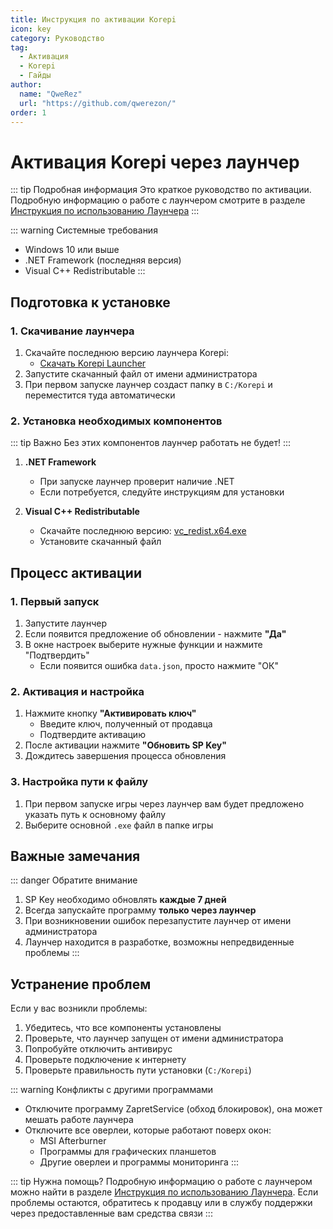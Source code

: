 ```yaml
---
title: Инструкция по активации Korepi
icon: key
category: Руководство
tag:
  - Активация
  - Korepi
  - Гайды
author: 
  name: "QweRez"
  url: "https://github.com/qwerezon/"
order: 1
---
```


# Активация Korepi через лаунчер

::: tip Подробная информация
Это краткое руководство по активации. Подробную информацию о работе с лаунчером смотрите в разделе [Инструкция по использованию Лаунчера](launcher.md)
:::

::: warning Системные требования
- Windows 10 или выше
- .NET Framework (последняя версия)
- Visual C++ Redistributable
:::

## Подготовка к установке

### 1. Скачивание лаунчера

1. Скачайте последнюю версию лаунчера Korepi:
   - [Скачать Korepi Launcher](https://s3.timeweb.cloud/20ec7dbd-e5b70988-a168-47f9-8e03-4e154d591126/korepi/Korepi.Laucher_250107.exe)
2. Запустите скачанный файл от имени администратора
3. При первом запуске лаунчер создаст папку в `C:/Korepi` и переместится туда автоматически

### 2. Установка необходимых компонентов

::: tip Важно
Без этих компонентов лаунчер работать не будет!
:::

1. **.NET Framework**
   - При запуске лаунчер проверит наличие .NET
   - Если потребуется, следуйте инструкциям для установки

2. **Visual C++ Redistributable**
   - Скачайте последнюю версию: [vc_redist.x64.exe](https://aka.ms/vs/17/release/vc_redist.x64.exe)
   - Установите скачанный файл

## Процесс активации

### 1. Первый запуск

1. Запустите лаунчер
2. Если появится предложение об обновлении - нажмите **"Да"**
3. В окне настроек выберите нужные функции и нажмите "Подтвердить"
   - Если появится ошибка `data.json`, просто нажмите "ОК"

### 2. Активация и настройка

1. Нажмите кнопку **"Активировать ключ"**
   - Введите ключ, полученный от продавца
   - Подтвердите активацию
2. После активации нажмите **"Обновить SP Key"**
3. Дождитесь завершения процесса обновления

### 3. Настройка пути к файлу

1. При первом запуске игры через лаунчер вам будет предложено указать путь к основному файлу
2. Выберите основной `.exe` файл в папке игры

## Важные замечания

::: danger Обратите внимание
1. SP Key необходимо обновлять **каждые 7 дней**
2. Всегда запускайте программу **только через лаунчер**
3. При возникновении ошибок перезапустите лаунчер от имени администратора
4. Лаунчер находится в разработке, возможны непредвиденные проблемы
:::

## Устранение проблем

Если у вас возникли проблемы:

1. Убедитесь, что все компоненты установлены
2. Проверьте, что лаунчер запущен от имени администратора
3. Попробуйте отключить антивирус
4. Проверьте подключение к интернету
5. Проверьте правильность пути установки (`C:/Korepi`)

::: warning Конфликты с другими программами
- Отключите программу ZapretService (обход блокировок), она может мешать работе лаунчера
- Отключите все оверлеи, которые работают поверх окон:
  - MSI Afterburner
  - Программы для графических планшетов
  - Другие оверлеи и программы мониторинга
:::

::: tip Нужна помощь?
Подробную информацию о работе с лаунчером можно найти в разделе [Инструкция по использованию Лаунчера](launcher.md).
Если проблемы остаются, обратитесь к продавцу или в службу поддержки через предоставленные вам средства связи
:::
